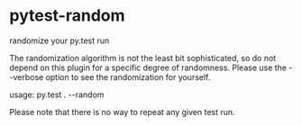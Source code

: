pytest-random
=============

randomize your py.test run

The randomization algorithm is not the least bit sophisticated, so do not depend on this plugin for a specific degree of randomness. Please use the --verbose option to see the randomization for yourself.

usage:
    py.test . --random


Please note that there is no way to repeat any given test run.